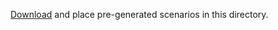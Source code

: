[Download](https://drive.google.com/drive/folders/10PF_f_5UAWNZlOmHPTi8oiu2qV6hcZCN?usp=sharing) and place pre-generated scenarios in this directory.
